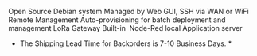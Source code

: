 Open Source Debian system
Managed by Web GUI, SSH via WAN or WiFi
Remote Management
Auto-provisioning for batch deployment and management
LoRa Gateway
Built-in  Node-Red local Application server
* The Shipping Lead Time for Backorders is 7-10 Business Days. *
